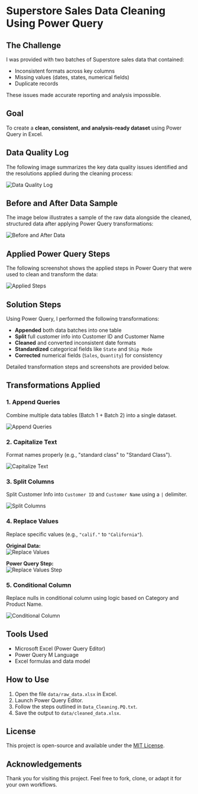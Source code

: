# **Superstore Sales Data Cleaning Using Power Query**

## The Challenge

I was provided with two batches of Superstore sales data that contained:

- Inconsistent formats across key columns  
- Missing values (dates, states, numerical fields)  
- Duplicate records  

These issues made accurate reporting and analysis impossible.


## Goal

To create a **clean, consistent, and analysis-ready dataset** using Power Query in Excel.


## Data Quality Log

The following image summarizes the key data quality issues identified and the resolutions applied during the cleaning process:

![Data Quality Log](Screenshots/Data%20Quality%20Log.png)


## Before and After Data Sample

The image below illustrates a sample of the raw data alongside the cleaned, structured data after applying Power Query transformations:

![Before and After Data](Screenshots/raw_clean.png)


## Applied Power Query Steps

The following screenshot shows the applied steps in Power Query that were used to clean and transform the data:

![Applied Steps](Screenshots/powerquery.png)


## Solution Steps

Using Power Query, I performed the following transformations:

- **Appended** both data batches into one table  
- **Split** full customer info into Customer ID and Customer Name  
- **Cleaned** and converted inconsistent date formats  
- **Standardized** categorical fields like `State` and `Ship Mode`  
- **Corrected** numerical fields (`Sales`, `Quantity`) for consistency  

Detailed transformation steps and screenshots are provided below.


## Transformations Applied

### 1. Append Queries  
Combine multiple data tables (Batch 1 + Batch 2) into a single dataset.  

![Append Queries](Screenshots/Appending.png)


### 2. Capitalize Text  
Format names properly (e.g., "standard class" to "Standard Class").  

![Capitalize Text](Screenshots/capitalize.png)


### 3. Split Columns  
Split Customer Info into `Customer ID` and `Customer Name` using a `|` delimiter.  

![Split Columns](Screenshots/split_columns.png)


### 4. Replace Values  
Replace specific values (e.g., `"calif."` to `"California"`).  

**Original Data:**  
![Replace Values](Screenshots/replace_values_before.png)

**Power Query Step:**  
![Replace Values Step](Screenshots/replace%20value_step.png)


### 5. Conditional Column  
Replace nulls in conditional column using logic based on Category and Product Name.

![Conditional Column](Screenshots/conditional_column.png)


## Tools Used

- Microsoft Excel (Power Query Editor)  
- Power Query M Language  
- Excel formulas and data model  


## How to Use

1. Open the file `data/raw_data.xlsx` in Excel.  
2. Launch Power Query Editor.  
3. Follow the steps outlined in `Data_Cleaning.PQ.txt`.  
4. Save the output to `data/cleaned_data.xlsx`.  


## License

This project is open-source and available under the [MIT License](LICENSE).


## Acknowledgements

Thank you for visiting this project. Feel free to fork, clone, or adapt it for your own workflows.

